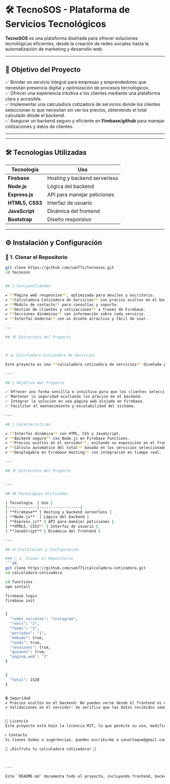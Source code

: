 # 🛠️ TecnoSOS - Plataforma de Servicios Tecnológicos  

**TecnoSOS** es una plataforma diseñada para ofrecer soluciones tecnológicas eficientes, desde la creación de redes sociales hasta la automatización de marketing y desarrollo web.  

---

## 🎯 Objetivo del Proyecto  

✅ Brindar un servicio integral para empresas y emprendedores que necesitan presencia digital y optimización de procesos tecnológicos.  
✅ Ofrecer una experiencia intuitiva a los clientes mediante una plataforma clara y accesible.  
✅ Implementar una calculadora cotizadora de servicios donde los clientes seleccionan lo que necesitan sin ver los precios, obteniendo el total calculado desde el backend.  
✅ Asegurar un backend seguro y eficiente en **Firebase/github** para manejar cotizaciones y datos de clientes.  

---

---

## 🛠️ Tecnologías Utilizadas  

| Tecnología  | Uso |
|-------------|------------------|
| **Firebase** | Hosting y backend serverless |
| **Node.js**  | Lógica del backend |
| **Express.js** | API para manejar peticiones |
| **HTML5, CSS3** | Interfaz de usuario |
| **JavaScript** | Dinámica del frontend |
| **Bootstrap** | Diseño responsivo |

---

## ⚙️ Instalación y Configuración  

### 🔹 1. Clonar el Repositorio  
```sh
git clone https://github.com/san77i/tecnosos.git
cd tecnosos


## 🚀 Funcionalidades  

✔ **Página web responsive**, optimizada para móviles y escritorio.  
✔ **Calculadora Cotizadora de Servicios** con precios ocultos en el backend.  
✔ **Módulo de contacto** para consultas y soporte.  
✔ **Gestión de clientes y cotizaciones** a través de Firebase.  
✔ **Secciones dinámicas** con información sobre cada servicio.  
✔ **Interfaz moderna** con un diseño atractivo y fácil de usar.  

---

## 🏗️ Estructura del Proyecto  



# 📊 Calculadora Cotizadora de Servicios  

Este proyecto es una **calculadora cotizadora de servicios** diseñada para permitir a los clientes seleccionar diferentes opciones sin visualizar los precios. Luego, el backend en **Firebase Functions con Node.js** calcula el costo total y lo devuelve al usuario.  

---

## 🎯 Objetivo del Proyecto  

✅ Ofrecer una forma sencilla e intuitiva para que los clientes seleccionen servicios sin ver los precios.  
✅ Mantener la seguridad ocultando los precios en el backend.  
✅ Integrar la solución en una página web alojada en Firebase.  
✅ Facilitar el mantenimiento y escalabilidad del sistema.  

---

## 🚀 Características  

✔ **Interfaz dinámica** con HTML, CSS y JavaScript.  
✔ **Backend seguro** con Node.js en Firebase Functions.  
✔ **Precios ocultos en el servidor**, evitando su exposición en el frontend.  
✔ **Cálculo automático del total** basado en los servicios seleccionados.  
✔ **Desplegable en Firebase Hosting** con integración en tiempo real.  

---

## 🏗️ Estructura del Proyecto  


---

## 🛠️ Tecnologías Utilizadas  

| Tecnología  | Uso |
|-------------|------------------|
| **Firebase** | Hosting y backend serverless |
| **Node.js**  | Lógica del backend |
| **Express.js** | API para manejar peticiones |
| **HTML5, CSS3** | Interfaz de usuario |
| **JavaScript** | Dinámica del frontend |

---

## ⚙️ Instalación y Configuración  

### 🔹 1. Clonar el Repositorio  
```sh
git clone https://github.com/san77i/calculadora-cotizadora.git
cd calculadora-cotizadora

cd functions
npm install

firebase login
firebase init


{
  "redes_sociales": "instagram",
  "reels": "2",
  "feeds": "3",
  "portadas": "1",
  "embudo": true,
  "leads": true,
  "reuniones": true,
  "guiones": true,
  "pagina_web": "2"
}


{
  "total": 1520
}


🔒 Seguridad
✔ Precios ocultos en el backend: No pueden verse desde el frontend ni en herramientas de desarrollo del navegador.
✔ Validaciones en el servidor: Se verifica que los datos recibidos sean correctos.


📜 Licencia
Este proyecto está bajo la licencia MIT, lo que permite su uso, modificación y distribución libremente.

📞 Contacto
Si tienes dudas o sugerencias, puedes escribirme a sanattaque@gmail.com 📩

🚀 ¡Disfruta tu calculadora cotizadora! 🚀



---

Este `README.md` documenta todo el proyecto, incluyendo frontend, backend, estructura, despliegue y seguridad.  